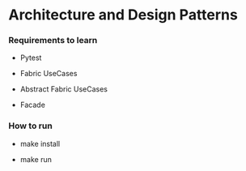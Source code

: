 # Architecture and Design Patterns

### Requirements to learn

* Pytest

* Fabric UseCases

* Abstract Fabric UseCases

* Facade


### How to run

* make install

* make run
